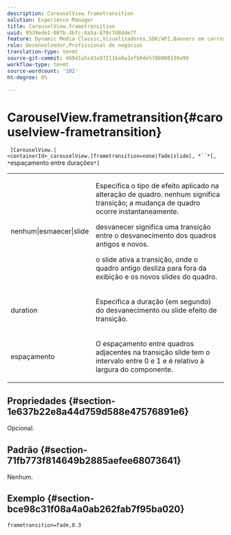 ```yaml
---
description: CarouselView.frametransition
solution: Experience Manager
title: CarouselView.frametransition
uuid: 9539ede1-08fb-4bfc-8a5a-870c7d84de7f
feature: Dynamic Media Classic,Visualizadores,SDK/API,Banners em carrossel
role: Desenvolvedor,Profissional de negócios
translation-type: tm+mt
source-git-commit: 469d1a5c43a972116a8a2efb0de5708800130a99
workflow-type: tm+mt
source-wordcount: '102'
ht-degree: 0%

---
```



# CarouselView.frametransition{#carouselview-frametransition}

` [CarouselView.|<containerId>_carouselView.]frametransition=none|fade|slide[, *``*[, *`espaçamento entre durações`*]`

<table id="table_D5992FCFF26046079089652B211BB6C5"> 
 <tbody> 
  <tr> 
   <td colname="col1"> <p> <span class="codeph"> nenhum|esmaecer|slide  </span> </p> </td> 
   <td colname="col2"> <p>Especifica o tipo de efeito aplicado na alteração de quadro. <span class="codeph"> nenhum  </span> significa transição; a mudança de quadro ocorre instantaneamente. </p> <p> <span class="codeph"> desvanecer  </span> significa uma transição entre o desvanecimento dos quadros antigos e novos. </p> <p> <span class="codeph"> o slide  </span> ativa a transição, onde o quadro antigo desliza para fora da exibição e os novos slides do quadro. </p> </td> 
  </tr> 
  <tr> 
   <td colname="col1"> <p> <span class="codeph"> <span class="varname"> duration  </span> </span> </p> </td> 
   <td colname="col2"> <p>Especifica a duração (em segundo) do <span class="codeph"> desvanecimento </span> ou <span class="codeph"> slide </span> efeito de transição. </p> </td> 
  </tr> 
  <tr> 
   <td colname="col1"> <p> <span class="codeph"> <span class="varname"> espaçamento  </span> </span> </p> </td> 
   <td colname="col2"> <p>O espaçamento entre quadros adjacentes na transição <span class="codeph"> slide </span> tem o intervalo entre <span class="codeph"> 0 </span> e <span class="codeph"> 1 </span> e é relativo à largura do componente. </p> </td> 
  </tr> 
 </tbody> 
</table>

## Propriedades {#section-1e637b22e8a44d759d588e47576891e6}

Opcional.

## Padrão {#section-71fb773f814649b2885aefee68073641}

Nenhum.

## Exemplo {#section-bce98c31f08a4a0ab262fab7f95ba020}

`frametransition=fade,0.3`

